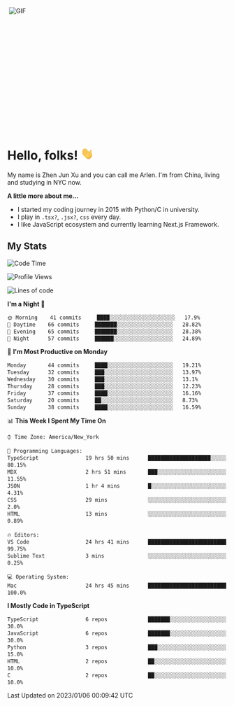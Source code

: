 <img align="right" alt="GIF" src="https://media.giphy.com/media/xUA7bdpLxQhsSQdyog/giphy.gif" width="500" height="320" />

# Hello, folks! <img src="https://raw.githubusercontent.com/arlenxuzj/arlenxuzj/master/assets/wave.gif" width="30px">

My name is Zhen Jun Xu and you can call me Arlen. I'm from China, living and studying in NYC now.

**A little more about me...**

 - I started my coding journey in 2015 with Python/C in university.
 - I play in `.tsx?`, `.jsx?`, `css` every day.
 - I like JavaScript ecosystem and currently learning Next.js Framework.

## My Stats

<!--START_SECTION:waka-->
![Code Time](http://img.shields.io/badge/Code%20Time-2%2C821%20hrs%207%20mins-blue)

![Profile Views](http://img.shields.io/badge/Profile%20Views-0-blue)

![Lines of code](https://img.shields.io/badge/From%20Hello%20World%20I%27ve%20Written-309%20Thousand%20lines%20of%20code-blue)

**I'm a Night 🦉** 

```text
🌞 Morning    41 commits     ████░░░░░░░░░░░░░░░░░░░░░   17.9% 
🌆 Daytime    66 commits     ███████░░░░░░░░░░░░░░░░░░   28.82% 
🌃 Evening    65 commits     ███████░░░░░░░░░░░░░░░░░░   28.38% 
🌙 Night      57 commits     ██████░░░░░░░░░░░░░░░░░░░   24.89%

```
📅 **I'm Most Productive on Monday** 

```text
Monday       44 commits     ████░░░░░░░░░░░░░░░░░░░░░   19.21% 
Tuesday      32 commits     ███░░░░░░░░░░░░░░░░░░░░░░   13.97% 
Wednesday    30 commits     ███░░░░░░░░░░░░░░░░░░░░░░   13.1% 
Thursday     28 commits     ███░░░░░░░░░░░░░░░░░░░░░░   12.23% 
Friday       37 commits     ████░░░░░░░░░░░░░░░░░░░░░   16.16% 
Saturday     20 commits     ██░░░░░░░░░░░░░░░░░░░░░░░   8.73% 
Sunday       38 commits     ████░░░░░░░░░░░░░░░░░░░░░   16.59%

```


📊 **This Week I Spent My Time On** 

```text
⌚︎ Time Zone: America/New_York

💬 Programming Languages: 
TypeScript               19 hrs 50 mins      ████████████████████░░░░░   80.15% 
MDX                      2 hrs 51 mins       ███░░░░░░░░░░░░░░░░░░░░░░   11.55% 
JSON                     1 hr 4 mins         █░░░░░░░░░░░░░░░░░░░░░░░░   4.31% 
CSS                      29 mins             ░░░░░░░░░░░░░░░░░░░░░░░░░   2.0% 
HTML                     13 mins             ░░░░░░░░░░░░░░░░░░░░░░░░░   0.89%

🔥 Editors: 
VS Code                  24 hrs 41 mins      █████████████████████████   99.75% 
Sublime Text             3 mins              ░░░░░░░░░░░░░░░░░░░░░░░░░   0.25%

💻 Operating System: 
Mac                      24 hrs 45 mins      █████████████████████████   100.0%

```

**I Mostly Code in TypeScript** 

```text
TypeScript               6 repos             ███████░░░░░░░░░░░░░░░░░░   30.0% 
JavaScript               6 repos             ███████░░░░░░░░░░░░░░░░░░   30.0% 
Python                   3 repos             ███░░░░░░░░░░░░░░░░░░░░░░   15.0% 
HTML                     2 repos             ██░░░░░░░░░░░░░░░░░░░░░░░   10.0% 
C                        2 repos             ██░░░░░░░░░░░░░░░░░░░░░░░   10.0%

```



 Last Updated on 2023/01/06 00:09:42 UTC
<!--END_SECTION:waka-->
